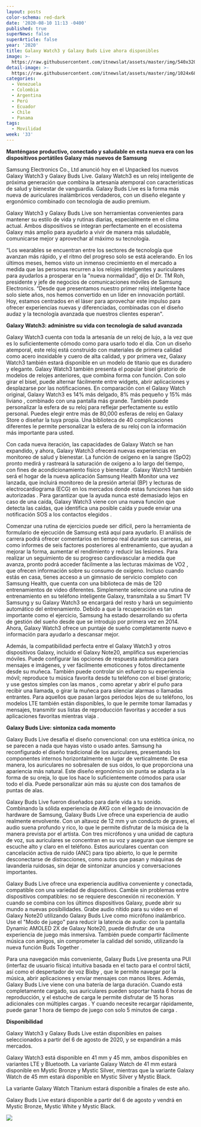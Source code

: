 ```yaml
---
layout: posts
color-schema: red-dark
date: '2020-08-10 11:13 -0400'
published: true
superNews: false
superArticle: false
year: '2020'
title: Galaxy Watch3 y Galaxy Buds Live ahora disponibles
image: >-
  https://raw.githubusercontent.com/itnewslat/assets/master/img/540x320/Watch3-Buds-p.jpg
detail-image: >-
  https://raw.githubusercontent.com/itnewslat/assets/master/img/1024x680/Watch3-Buds-g.jpg
categories:
  - Venezuela
  - Colombia
  - Argentina
  - Perú
  - Ecuador
  - Chile
  - Panama
tags:
  - Movilidad
week: '33'
---
```

**Manténgase productivo, conectado y saludable en esta nueva era con los dispositivos portátiles Galaxy más nuevos de Samsung**

Samsung Electronics Co., Ltd anunció hoy en el Unpacked los nuevos Galaxy Watch3 y Galaxy Buds Live. Galaxy Watch3 es un reloj inteligente de próxima generación que combina la artesanía atemporal con características de salud y bienestar de vanguardia. Galaxy Buds Live es la forma más nueva de auriculares inalámbricos verdaderos, con un diseño elegante y ergonómico combinado con tecnología de audio premium.

Galaxy Watch3 y Galaxy Buds Live son herramientas convenientes para mantener su estilo de vida y rutinas diarias, especialmente en el clima actual. Ambos dispositivos se integran perfectamente en el ecosistema Galaxy más amplio para ayudarlo a vivir de manera más saludable, comunicarse mejor y aprovechar al máximo su tecnología.

“Los wearables se encuentran entre los sectores de tecnología que avanzan más rápido, y el ritmo del progreso solo se está acelerando. En los últimos meses, hemos visto un inmenso crecimiento en el mercado a medida que las personas recurren a los relojes inteligentes y auriculares para ayudarlos a prosperar en la "nueva normalidad", dijo el Dr. TM Roh, presidente y jefe de negocios de comunicaciones móviles de Samsung Electronics. “Desde que presentamos nuestro primer reloj inteligente hace solo siete años, nos hemos convertido en un líder en innovación portátil. Hoy, estamos centrados en el láser para aprovechar este impulso para ofrecer experiencias nuevas y diferenciadas, combinadas con el diseño audaz y la tecnología avanzada que nuestros clientes esperan".

**Galaxy Watch3: administre su vida con tecnología de salud avanzada**

Galaxy Watch3 cuenta con toda la artesanía de un reloj de lujo, a la vez que es lo suficientemente cómodo como para usarlo todo el día. Con un diseño atemporal, este reloj está construido con materiales de primera calidad como acero inoxidable y cuero de alta calidad, y por primera vez, Galaxy Watch3 también estará disponible en un modelo de titanio que es duradero y elegante. Galaxy Watch3 también presenta el popular bisel giratorio de modelos de relojes anteriores, que combina forma con función. Con solo girar el bisel, puede alternar fácilmente entre widgets, abrir aplicaciones y desplazarse por las notificaciones. En comparación con el Galaxy Watch original, Galaxy Watch3 es 14% más delgado, 8% más pequeño y 15% más liviano , combinado con una pantalla más grande. También puede personalizar la esfera de su reloj para reflejar perfectamente su estilo personal. Puedes elegir entre más de 80,000 esferas de reloj en Galaxy Store o diseñar la tuya propia. Una biblioteca de 40 complicaciones diferentes le permite personalizar la esfera de su reloj con la información más importante para usted.

Con cada nueva iteración, las capacidades de Galaxy Watch se han expandido, y ahora, Galaxy Watch3 ofrecerá nuevas experiencias en monitoreo de salud y bienestar. La función de oxígeno en la sangre (SpO2) pronto medirá y rastreará la saturación de oxígeno a lo largo del tiempo, con fines de acondicionamiento físico y bienestar . Galaxy Watch3 también será el hogar de la nueva aplicación Samsung Health Monitor una vez lanzada, que incluirá monitoreo  de la presión arterial (BP) y lecturas de electrocardiograma (ECG) en los mercados donde estas funciones han sido autorizadas . Para garantizar que la ayuda nunca esté demasiado lejos en caso de una caída, Galaxy Watch3 viene con una nueva función que detecta las caídas, que identifica una posible caída y puede enviar una notificación SOS a los contactos elegidos .

Comenzar una rutina de ejercicios puede ser difícil, pero la herramienta de formulario de ejecución de Samsung está aquí para ayudarlo. El análisis de carrera  podrá ofrecer comentarios en tiempo real durante sus carreras, así como informes de seis factores posteriores al entrenamiento, que ayudan a mejorar la forma, aumentar el rendimiento y reducir las lesiones. Para realizar un seguimiento de su progreso cardiovascular a medida que avanza, pronto podrá acceder fácilmente a las lecturas máximas de VO2 , que ofrecen información sobre su consumo de oxígeno. Incluso cuando estás en casa, tienes acceso a un gimnasio de servicio completo con Samsung Health, que cuenta con una biblioteca de más de 120 entrenamientos de video diferentes. Simplemente seleccione una rutina de entrenamiento en su teléfono inteligente Galaxy, transmítala a su Smart TV Samsung  y su Galaxy Watch3 se encargará del resto y hará un seguimiento automático del entrenamiento. Debido a que la recuperación es tan importante como el ejercicio, Samsung ha estado desarrollando su oferta de gestión del sueño desde que se introdujo por primera vez en 2014. Ahora, Galaxy Watch3 ofrece un puntaje de sueño completamente nuevo e información para ayudarlo a descansar mejor.

Además, la compatibilidad perfecta entre el Galaxy Watch3 y otros dispositivos Galaxy, incluido el Galaxy Note20, amplifica sus experiencias móviles. Puede configurar las opciones de respuesta automática para mensajes e imágenes, y ver fácilmente emoticones y fotos directamente desde su muñeca. También puede controlar sin esfuerzo su experiencia móvil; reproduce tu música favorita desde tu teléfono con el bisel giratorio; y use gestos simples con las manos , como apretar y abrir el puño para recibir una llamada, o girar la muñeca para silenciar alarmas o llamadas entrantes. Para aquellos que pasan largos períodos lejos de su teléfono, los modelos LTE también están disponibles, lo que le permite tomar llamadas y mensajes, transmitir sus listas de reproducción favoritas y acceder a sus aplicaciones favoritas mientras viaja .

**Galaxy Buds Live: sintoniza cada momento**

Galaxy Buds Live desafía el diseño convencional: con una estética única, no se parecen a nada que hayas visto o usado antes. Samsung ha reconfigurado el diseño tradicional de los auriculares, presentando los componentes internos horizontalmente en lugar de verticalmente. De esa manera, los auriculares no sobresalen de sus oídos, lo que proporciona una apariencia más natural. Este diseño ergonómico sin punta se adapta a la forma de su oreja, lo que los hace lo suficientemente cómodos para usar todo el día. Puede personalizar aún más su ajuste con dos tamaños de puntas de alas.

Galaxy Buds Live fueron diseñados para darle vida a tu sonido. Combinando la sólida experiencia de AKG con el legado de innovación de hardware de Samsung, Galaxy Buds Live ofrece una experiencia de audio realmente envolvente. Con un altavoz de 12 mm y un conducto de graves, el audio suena profundo y rico, lo que le permite disfrutar de la música de la manera prevista por el artista. Con tres micrófonos y una unidad de captura de voz, sus auriculares se concentran en su voz y aseguran que siempre se escuche alto y claro en el teléfono. Estos auriculares cuentan con cancelación activa de ruido (ANC)  para tipo abierto, lo que le permite desconectarse de distracciones, como autos que pasan y máquinas de lavandería ruidosas, sin dejar de sintonizar anuncios y conversaciones importantes.

Galaxy Buds Live ofrece una experiencia auditiva conveniente y conectada, compatible con una variedad de dispositivos. Cambie sin problemas entre dispositivos compatibles: no se requiere desconexión ni reconexión. Y cuando se combina con los últimos dispositivos Galaxy, puede abrir su mundo a nuevas posibilidades. Grabe audio nítido para su video en el Galaxy Note20 utilizando Galaxy Buds Live como micrófono inalámbrico. Use el "Modo de juego"  para reducir la latencia de audio: con la pantalla Dynamic AMOLED 2X de Galaxy Note20, puede disfrutar de una experiencia de juego más inmersiva. También puede compartir fácilmente música con amigos, sin comprometer la calidad del sonido, utilizando la nueva función Buds Together .

Para una navegación más conveniente, Galaxy Buds Live presenta una PUI (interfaz de usuario física)  intuitiva basada en el tacto para el control táctil, así como el despertador de voz Bixby , que le permite navegar por la música, abrir aplicaciones y enviar mensajes con manos libres. Además, Galaxy Buds Live viene con una batería de larga duración. Cuando está completamente cargado, sus auriculares pueden soportar hasta 6 horas de reproducción, y el estuche de carga le permite disfrutar de 15 horas adicionales con múltiples cargas . Y cuando necesite recargar rápidamente, puede ganar 1 hora de tiempo de juego con solo 5 minutos de carga .

**Disponibilidad**

Galaxy Watch3 y Galaxy Buds Live están disponibles en países seleccionados a partir del 6 de agosto de 2020, y se expandirán a más mercados.

Galaxy Watch3 está disponible en 41 mm y 45 mm, ambos disponibles en variantes LTE y Bluetooth. La variante Galaxy Watch de 41 mm estará disponible en Mystic Bronze y Mystic Silver, mientras que la variante Galaxy Watch de 45 mm estará disponible en Mystic Silver y Mystic Black.

La variante Galaxy Watch Titanium estará disponible a finales de este año.

Galaxy Buds Live estará disponible a partir del 6 de agosto y vendrá en Mystic Bronze, Mystic White y Mystic Black.

<img src="https://tracker.metricool.com/c3po.jpg?hash=56f88a41e39ab42c063cc51676587a04"/>